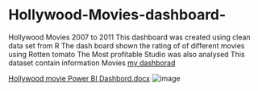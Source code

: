 # Hollywood-Movies-dashboard-
Hollywood Movies 2007 to 2011
This dashboard was created  using clean data set from R 
The dash board shown the  rating   of  of  different movies using Rotten tomato
The Most profitable  Studio was  also analysed 
This dataset contain information Movies 
[my dashborad](https://app.powerbi.com/links/b0ZO7IUrJc?ctid=6efd0f20-57c8-4447-b53f-00d4992ca50b&pbi_source=linkShare)

>
[Hollywood movie Power BI  Dashbord.docx](https://github.com/Idahosak/Hollywood-Movies-dashboard-/files/11231639/Hollywood.movie.Power.BI.Dashbord.docx)
![image](https://user-images.githubusercontent.com/130657021/232016406-0dbef5aa-3e78-4b65-8dd8-709f0d2ddba3.png)
